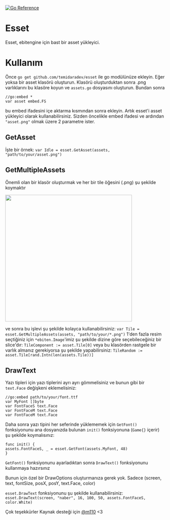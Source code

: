 [![Go Reference](https://pkg.go.dev/badge/github.com/temidaradev/esset.svg)](https://pkg.go.dev/github.com/temidaradev/esset)

# Esset

Esset, ebitengine için bast bir asset yükleyici.

# Kullanım

Önce `go get github.com/temidaradev/esset` ile go modülünüze ekleyin. Eğer yoksa bir asset klasörü oluşturun. Klasörü oluşturduktan sonra .png varlıklarını bu klasöre koyun ve `assets.go` dosyasını oluşturun. Bundan sonra

```
//go:embed *
var asset embed.FS
```

bu embed ifadesini içe aktarma kısmından sonra ekleyin. Artık esset'i asset yükleyici olarak kullanabilirsiniz. Sizden öncelikle embed ifadesi ve ardından `"asset.png"` olmak üzere 2 parametre ister.

## GetAsset

İşte bir örnek: `var Idle = esset.GetAsset(assets, "path/to/your/asset.png")`

## GetMultipleAssets

Önemli olan bir klasör oluşturmak ve her bir tile öğesini (.png) şu şekilde koymaktır

<img src="../resources/image.png" height="400">

ve sonra bu işlevi şu şekilde kolayca kullanabilirsiniz: `var Tile = esset.GetMultipleAssets(assets, "path/to/your/*.png")` 1'den fazla resim seçtiğiniz için `*ebiten.Image`'imiz şu şekilde dizine göre seçebileceğiniz bir slice'dır: `TileComponent := asset.Tile[0]` veya bu klasörden rastgele bir varlık almanız gerekiyorsa şu şekilde yapabilirsiniz: `TileRandom := asset.Tile[rand.Intn(len(assets.Tile))]`

## DrawText

Yazı tipleri için yazı tiplerini ayrı ayrı gömmelisiniz ve bunun gibi bir `text.Face` değişkeni eklemelisiniz:

```
//go:embed path/to/your/font.ttf
var MyFont []byte
var FontFaceS text.Face
var FontFaceM text.Face
var FontFaceM text.Face
```

Daha sonra yazı tipini her seferinde yüklememek için `GetFont()` fonksiyonunu ana dosyanızda bulunan `init()` fonksiyonuna (`Game{}` içerir) şu şekilde koymalısınız:

```
func init() {
assets.FontFaceS, _ = esset.GetFont(assets.MyFont, 48)
}
```

`GetFont()` fonksiyonunu ayarladıktan sonra `DrawText()` fonksiyonunu kullanmaya hazırsınız

Bunun için özel bir DrawOptions oluşturmanıza gerek yok. Sadece (screen, text, fontSize, posX, posY, text.Face, color)

`esset.DrawText` fonksiyonunu şu şekilde kullanabilirsiniz: `esset.DrawText(screen, "naber", 16, 100, 50, assets.FontFaceS, color.White)`

Çok teşekkürler Kaynak desteği için [@m110](https://github.com/m110) <3
